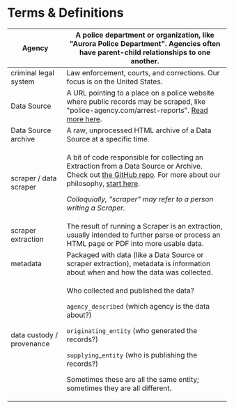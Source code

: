 # Terms & Definitions



| Agency                    | A police department or organization, like "Aurora Police Department". Agencies often have parent-child relationships to one another.                                                                                                                                                                                                                                                                |
| ------------------------- | --------------------------------------------------------------------------------------------------------------------------------------------------------------------------------------------------------------------------------------------------------------------------------------------------------------------------------------------------------------------------------------------------- |
| criminal legal system     | Law enforcement, courts, and corrections. Our focus is on the United States.                                                                                                                                                                                                                                                                                                                        |
| Data Source               | A URL pointing to a place on a police website where public records may be scraped, like "police-agency.com/arrest-reports". [Read more here](data-sources/what-is-a-data-source.md).                                                                                                                                                                                                                |
| Data Source archive       | A raw, unprocessed HTML archive of a Data Source at a specific time.                                                                                                                                                                                                                                                                                                                                |
| scraper / data scraper    | <p>A bit of code responsible for collecting an Extraction from a Data Source or Archive. Check out <a href="https://github.com/Police-Data-Accessibility-Project/PDAP-Scrapers/">the GitHub repo</a>. For more about our philosophy, <a href="data-scraping/our-approach-to-scraping.md">start here</a>.</p><p></p><p><em>Colloquially, "scraper" may refer to a person writing a Scraper.</em></p> |
| scraper extraction        | The result of running a Scraper is an extraction, usually intended to further parse or process an HTML page or PDF into more usable data.                                                                                                                                                                                                                                                           |
| metadata                  | Packaged with data (like a Data Source or scraper extraction), metadata is information about when and how the data was collected.                                                                                                                                                                                                                                                                   |
| data custody / provenance | <p>Who collected and published the data?</p><p></p><p><code>agency_described</code> (which agency is the data about?)</p><p><code>originating_entity</code> (who generated the records?)</p><p><code>supplying</code>_<code>entity</code> (who is publishing the records?)</p><p></p><p>Sometimes these are all the same entity; sometimes they are all different.</p>                              |
